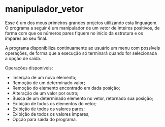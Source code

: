 # manipulador_vetor

Esse é um dos meus primeiros grandes projetos utilizando esta linguagem. O programa a seguir é um manipulador de um vetor de inteiros positivos, de forma com que os números pares fiquem no início da estrutura e os ímpares ao seu final.

A programa disponibiliza continuamente ao usuário um menu com possíveis operações, de forma que a execução só terminará quando for selecionada a opção de saída.

Operações disponíveis:

- Inserção de um novo elemento;
- Remoção de um determinado valor;
- Remoção do elemento encontrado em dada posição;
- Alteração de um valor por outro;
- Busca de um determinado elemento no vetor, retornado sua posição;
- Exibição de todos os elementos do vetor;
- Exibição de todos os valores pares;
- Exibição de todos os valores ímpares;
- Opção para saída do programa.
